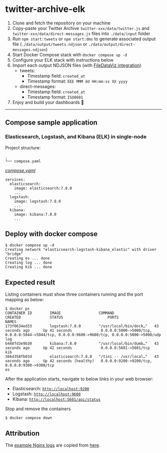 # twitter-archive-elk

1. Clone and fetch the repository on your machine
2. Copy-paste your Twitter Archive `twitter-xxx/data/twitter.js` and `twitter-xxx/data/direct-messages.js` files into `./data/input` folder
3. Run `npm start:tweets` or `npm start:dms` to generate associated output file (`./data/output/tweets.ndjson` or `./data/output/direct-messages.ndjson`)
4. Start Docker Compose stack with `docker compose up -d`
5. Configure your ELK stack with instructions below
6. Import each output NDJSON files (with [FileDataViz integration](http://0.0.0.0:5601/app/home#/tutorial_directory/fileDataViz))
    * tweets:
      * Timestamp field: `created_at`
      * Timestamp format: `EEE MMM dd HH:mm:ss XX yyyy`
    * direct-messages:
        * Timestamp field: `created_at`
        * Timestamp format: `ISO8601`
7. Enjoy and build your dashboards 🚀


----------

## Compose sample application
### Elasticsearch, Logstash, and Kibana (ELK) in single-node

Project structure:
```
.
└── compose.yaml
```

[_compose.yaml_](compose.yaml)
```
services:
  elasticsearch:
    image: elasticsearch:7.8.0
    ...
  logstash:
    image: logstash:7.8.0
    ...
  kibana:
    image: kibana:7.8.0
    ...
```

## Deploy with docker compose

```
$ docker compose up -d
Creating network "elasticsearch-logstash-kibana_elastic" with driver "bridge"
Creating es ... done
Creating log ... done
Creating kib ... done
```

## Expected result

Listing containers must show three containers running and the port mapping as below:
```
$ docker ps
CONTAINER ID        IMAGE                 COMMAND                  CREATED             STATUS                    PORTS                                                                                            NAMES
173f0634ed33        logstash:7.8.0        "/usr/local/bin/dock…"   43 seconds ago      Up 41 seconds             0.0.0.0:5000->5000/tcp, 0.0.0.0:5044->5044/tcp, 0.0.0.0:9600->9600/tcp, 0.0.0.0:5000->5000/udp   log
b448fd3e9b30        kibana:7.8.0          "/usr/local/bin/dumb…"   43 seconds ago      Up 42 seconds             0.0.0.0:5601->5601/tcp                                                                           kib
366d358fb03d        elasticsearch:7.8.0   "/tini -- /usr/local…"   43 seconds ago      Up 42 seconds (healthy)   0.0.0.0:9200->9200/tcp, 0.0.0.0:9300->9300/tcp                                                   es
```

After the application starts, navigate to below links in your web browser:

* Elasticsearch: [`http://localhost:9200`](http://localhost:9200)
* Logstash: [`http://localhost:9600`](http://localhost:9600)
* Kibana: [`http://localhost:5601/api/status`](http://localhost:5601/api/status)

Stop and remove the containers
```
$ docker compose down
```

## Attribution

The [example Nginx logs](https://github.com/docker/awesome-compose/tree/master/elasticsearch-logstash-kibana/logstash/nginx.log) are copied from [here](https://github.com/elastic/examples/blob/master/Common%20Data%20Formats/nginx_json_logs/nginx_json_logs).

